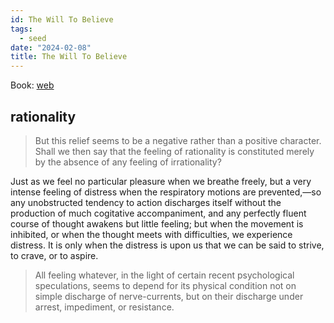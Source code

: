 ```yaml
---
id: The Will To Believe
tags:
  - seed
date: "2024-02-08"
title: The Will To Believe
---
```


Book: [web](https://www.gutenberg.org/files/26659/26659-h/26659-h.htm)

## rationality

> But this relief seems to be a negative rather than a positive character. Shall we then say that the feeling of rationality is constituted merely by the absence of any feeling of irrationality?

Just as we feel no particular pleasure when we breathe freely, but a very intense feeling of distress when the respiratory motions are prevented,—so any unobstructed tendency to action discharges itself without the production of much cogitative accompaniment, and any perfectly fluent course of thought awakens but little feeling; but when the movement is inhibited, or when the thought meets with difficulties, we experience distress. It is only when the distress is upon us that we can be said to strive, to crave, or to aspire.

> All feeling whatever, in the light of certain recent psychological speculations, seems to depend for its physical condition not on simple discharge of nerve-currents, but on their discharge under arrest, impediment, or resistance.
